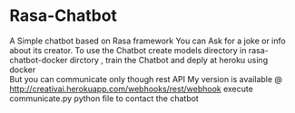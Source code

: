 # Rasa-Chatbot
A Simple chatbot based on Rasa framework
You can Ask for a joke  or info about its creator.
To use the Chatbot create models directory in rasa-chatbot-docker dirctory , train the Chatbot and deply at heroku using docker  
But you can communicate only though rest API 
My version is available @ http://creativai.herokuapp.com/webhooks/rest/webhook
execute communicate.py python file to contact the chatbot 
